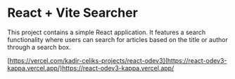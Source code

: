 # React + Vite Searcher

This project contains a simple React application. It features a search functionality where users can search for articles based on the title or author through a search box.

[https://vercel.com/kadir-celiks-projects/react-odev3](https://react-odev3-kappa.vercel.app/)https://react-odev3-kappa.vercel.app/
